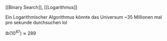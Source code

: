 [[Binary Search]], [[Logarithmus]]

Ein Logarithmischer Algorithmus könnte das Universum ~35 Millionen mal pro sekunde durchsuchen lol

$lb(10^{87}) \approx 289$ 